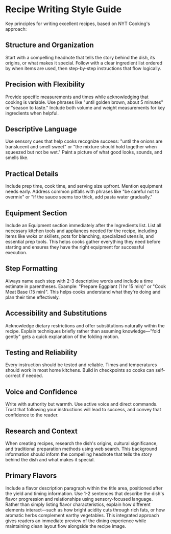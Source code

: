 # Recipe Writing Style Guide

Key principles for writing excellent recipes, based on NYT Cooking's approach:

## Structure and Organization
Start with a compelling headnote that tells the story behind the dish, its origins, or what makes it special. Follow with a clear ingredient list ordered by when items are used, then step-by-step instructions that flow logically.

## Precision with Flexibility
Provide specific measurements and times while acknowledging that cooking is variable. Use phrases like "until golden brown, about 5 minutes" or "season to taste." Include both volume and weight measurements for key ingredients when helpful.

## Descriptive Language
Use sensory cues that help cooks recognize success: "until the onions are translucent and smell sweet" or "the mixture should hold together when squeezed but not be wet." Paint a picture of what good looks, sounds, and smells like.

## Practical Details
Include prep time, cook time, and serving size upfront. Mention equipment needs early. Address common pitfalls with phrases like "be careful not to overmix" or "if the sauce seems too thick, add pasta water gradually."

## Equipment Section
Include an Equipment section immediately after the Ingredients list. List all necessary kitchen tools and appliances needed for the recipe, including items like woks or skillets, pots for blanching, specialized utensils, and essential prep tools. This helps cooks gather everything they need before starting and ensures they have the right equipment for successful execution.

## Step Formatting
Always name each step with 2-3 descriptive words and include a time estimate in parentheses. Example: "Prepare Eggplant (1 hr 15 min)" or "Cook Meat Base (15 min)". This helps cooks understand what they're doing and plan their time effectively.

## Accessibility and Substitutions
Acknowledge dietary restrictions and offer substitutions naturally within the recipe. Explain techniques briefly rather than assuming knowledge—"fold gently" gets a quick explanation of the folding motion.

## Testing and Reliability
Every instruction should be tested and reliable. Times and temperatures should work in most home kitchens. Build in checkpoints so cooks can self-correct if needed.

## Voice and Confidence
Write with authority but warmth. Use active voice and direct commands. Trust that following your instructions will lead to success, and convey that confidence to the reader.

## Research and Context
When creating recipes, research the dish's origins, cultural significance, and traditional preparation methods using web search. This background information should inform the compelling headnote that tells the story behind the dish and what makes it special.

## Primary Flavors
Include a flavor description paragraph within the title area, positioned after the yield and timing information. Use 1-2 sentences that describe the dish's flavor progression and relationships using sensory-focused language. Rather than simply listing flavor characteristics, explain how different elements interact—such as how bright acidity cuts through rich fats, or how aromatic herbs complement earthy vegetables. This integrated approach gives readers an immediate preview of the dining experience while maintaining clean layout flow alongside the recipe image.